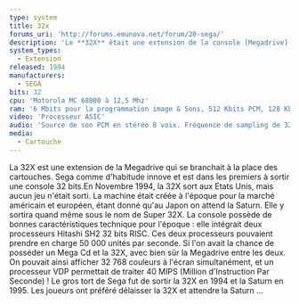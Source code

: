 ```yaml
---
type: system
title: 32x
forums_uri: 'http://forums.emunova.net/forum/20-sega/'
description: 'Le **32X** était une extension de la console [Megadrive](/megadrive/) de SEGA permettant de booster la puissance de cette dernière pour en faire une console 32 bits'
system_types: 
  - Extension
released: 1994
manufacturers: 
  - SEGA
bits: 32
cpu: 'Motorola MC 68000 à 12,5 Mhz'
ram: '6 Mbits pour la programmation image & Sons, 512 Kbits PCM, 128 Kbits de mémoire cache, 64 Kbits pour les sauvegardes et 1 Mbits pour le bios, Cd Roms et CD-a.'
video: 'Processeur ASIC'
audio: 'Source de son PCM en stéréo 8 voix. Fréquence de sampling de 32 Khz. Convertisseur D/A 16 bits.'
media:
  - Cartouche
---
```

La 32X est une extension de la Megadrive qui se branchait à la place des cartouches. Sega comme d'habitude innove et est dans les premiers à sortir une console 32 bits.En Novembre 1994, la 32X sort aux Etats Unis, mais aucun jeu n'était sorti. La machine était créée à l'époque pour la marché américain et européen, étant donné qu'au Japon on attend la Saturn. Elle y sortira quand même sous le nom de Super 32X. La console possède de bonnes caractéristiques technique pour l'époque : elle intégrait deux processeurs Hitashi SH2 32 bits RISC. Ces deux processeurs pouvaient prendre en charge 50 000 unités par seconde. Si l'on avait la chance de posséder un Mega Cd et la 32X, avec bien sûr la Megadrive entre les deux. On pouvait ainsi afficher 32 768 couleurs à l'écran simultanément, et un processeur VDP permettait de traiter 40 MIPS (Million d'Instruction Par Seconde) ! Le gros tort de Sega fut de sortir la 32X en 1994 et la Saturn en 1995. Les joueurs ont préféré délaisser la 32X et attendre la Saturn ...